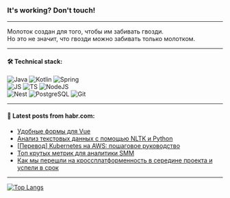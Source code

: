 ### It's working? Don't touch!

---
Молоток создан для того, чтобы им забивать гвозди. <br>
Но это не значит, что гвозди можно забивать только молотком.

---

#### 🛠️ Technical stack:

![Java](https://img.shields.io/badge/Java-informational?logo=Oracle&style=flat&logoColor=white&color=FF4500)
![Kotlin](https://img.shields.io/badge/Kotlin-informational?logo=Kotlin&style=flat&logoColor=white&color=774D97)
![Spring](https://img.shields.io/badge/SpringBoot-informational?logo=SpringBoot&style=flat&logoColor=white&color=6DB33F) <br>
![JS](https://img.shields.io/badge/JS-informational?logo=javaScript&style=flat&logoColor=black&color=F7Df1E)
![TS](https://img.shields.io/badge/TypeScript-informational?logo=typeScript&style=flat&logoColor=black&color=0667A8)
![NodeJS](https://img.shields.io/badge/NodeJS-informational?logo=node.js&style=flat&logoColor=white&color=70A760) <br>
![Nest](https://img.shields.io/badge/NestJS-informational?logo=NestJS&style=flat&logoColor=white&color=E0234E)
![PostgreSQL](https://img.shields.io/badge/PostgreSQL-informational?logo=PostgreSQL&style=flat&logoColor=white&color=DAA520)
![Git](https://img.shields.io/badge/Git-informational?logo=git&style=flat&logoColor=white&color=778899)

___

#### 💬 Latest posts from habr.com:

<!-- BLOG-POST-LIST:START -->
- [Удобные формы для Vue](https://habr.com/ru/articles/774606/?utm_source=habrahabr&utm_medium=rss&utm_campaign=774606)
- [Анализ текстовых данных с помощью NLTK и Python](https://habr.com/ru/companies/otus/articles/774498/?utm_source=habrahabr&utm_medium=rss&utm_campaign=774498)
- [[Перевод] Kubernetes на AWS: пошаговое руководство](https://habr.com/ru/companies/otus/articles/774592/?utm_source=habrahabr&utm_medium=rss&utm_campaign=774592)
- [Топ крутых метрик для аналитики SMM](https://habr.com/ru/articles/774586/?utm_source=habrahabr&utm_medium=rss&utm_campaign=774586)
- [Как мы перешли на кроссплатформенность в середине проекта и успели в срок](https://habr.com/ru/companies/sbermarket/articles/774328/?utm_source=habrahabr&utm_medium=rss&utm_campaign=774328)
<!-- BLOG-POST-LIST:END -->

---
[![Top Langs](https://github-readme-stats-git-master-advtsetting-gmailcom.vercel.app/api/top-langs/?username=zloylis&langs_count=10&hide_title=false&title_color=e6edf3&size_weight=0.5&count_weight=0.5&layout=compact&hide_border=true&theme=dracula)](https://github.com/zloylis)

<!-- ![GitHub stats](https://github-readme-stats-git-master-advtsetting-gmailcom.vercel.app/api?username=zloylis&show_icons=true&hide_border=true&theme=dracula&hide_title=true&include_all_commits=true&count_private=true&hide=contribs&hide_rank=true) -->
